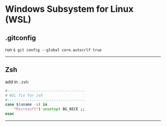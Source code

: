 # Windows Subsystem for Linux (WSL)

## .gitconfig

run `$ git config --global core.autocrlf true`

---

## Zsh

add in `.zsh`:

```zsh
#-----------------------------------
# WSL fix for zsh
#-----------------------------------
case $(uname -a) in
    *Microsoft*) unsetopt BG_NICE ;;
esac
```

---
